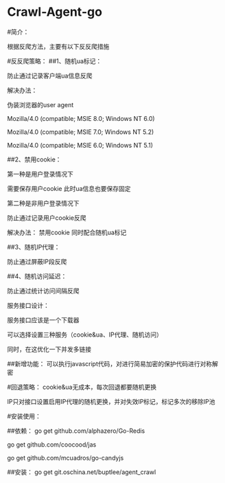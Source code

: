 # Crawl-Agent-go

#简介：

根据反爬方法，主要有以下反反爬措施

#反反爬策略：
##1、随机ua标记：

防止通过记录客户端ua信息反爬

解决办法：

伪装浏览器的user agent

Mozilla/4.0 (compatible; MSIE 8.0; Windows NT 6.0)
 
Mozilla/4.0 (compatible; MSIE 7.0; Windows NT 5.2) 

Mozilla/4.0 (compatible; MSIE 6.0; Windows NT 5.1)

##2、禁用cookie：

第一种是用户登录情况下

需要保存用户cookie 此时ua信息也要保存固定

第二种是非用户登录情况下

防止通过记录用户cookie反爬

解决办法：
禁用cookie 同时配合随机ua标记

##3、随机IP代理：

防止通过屏蔽IP段反爬

##4、随机访问延迟：

防止通过统计访问间隔反爬

服务接口设计：

服务接口应该是一个下载器 

可以选择设置三种服务（cookie&ua、IP代理、随机访问）

同时，在这优化一下并发多链接

##新增功能：
可以执行javascript代码，对进行简易加密的保护代码进行对称解密

#回退策略：
cookie&ua无成本，每次回退都要随机更换

IP只对接口设置启用IP代理的随机更换，并对失效IP标记，标记多次的移除IP池



#安装使用：

##依赖：
go get github.com/alphazero/Go-Redis

go get github.com/coocood/jas

go get github.com/mcuadros/go-candyjs

##安装：
go get git.oschina.net/buptlee/agent_crawl
